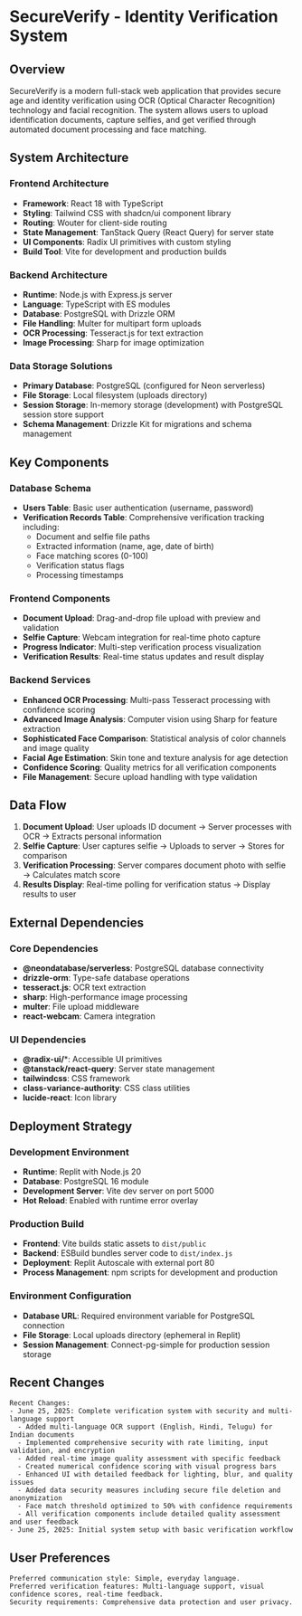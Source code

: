 # SecureVerify - Identity Verification System

## Overview

SecureVerify is a modern full-stack web application that provides secure age and identity verification using OCR (Optical Character Recognition) technology and facial recognition. The system allows users to upload identification documents, capture selfies, and get verified through automated document processing and face matching.

## System Architecture

### Frontend Architecture
- **Framework**: React 18 with TypeScript
- **Styling**: Tailwind CSS with shadcn/ui component library
- **Routing**: Wouter for client-side routing
- **State Management**: TanStack Query (React Query) for server state
- **UI Components**: Radix UI primitives with custom styling
- **Build Tool**: Vite for development and production builds

### Backend Architecture
- **Runtime**: Node.js with Express.js server
- **Language**: TypeScript with ES modules
- **Database**: PostgreSQL with Drizzle ORM
- **File Handling**: Multer for multipart form uploads
- **OCR Processing**: Tesseract.js for text extraction
- **Image Processing**: Sharp for image optimization

### Data Storage Solutions
- **Primary Database**: PostgreSQL (configured for Neon serverless)
- **File Storage**: Local filesystem (uploads directory)
- **Session Storage**: In-memory storage (development) with PostgreSQL session store support
- **Schema Management**: Drizzle Kit for migrations and schema management

## Key Components

### Database Schema
- **Users Table**: Basic user authentication (username, password)
- **Verification Records Table**: Comprehensive verification tracking including:
  - Document and selfie file paths
  - Extracted information (name, age, date of birth)
  - Face matching scores (0-100)
  - Verification status flags
  - Processing timestamps

### Frontend Components
- **Document Upload**: Drag-and-drop file upload with preview and validation
- **Selfie Capture**: Webcam integration for real-time photo capture
- **Progress Indicator**: Multi-step verification process visualization
- **Verification Results**: Real-time status updates and result display

### Backend Services
- **Enhanced OCR Processing**: Multi-pass Tesseract processing with confidence scoring
- **Advanced Image Analysis**: Computer vision using Sharp for feature extraction
- **Sophisticated Face Comparison**: Statistical analysis of color channels and image quality
- **Facial Age Estimation**: Skin tone and texture analysis for age detection
- **Confidence Scoring**: Quality metrics for all verification components
- **File Management**: Secure upload handling with type validation

## Data Flow

1. **Document Upload**: User uploads ID document → Server processes with OCR → Extracts personal information
2. **Selfie Capture**: User captures selfie → Uploads to server → Stores for comparison
3. **Verification Processing**: Server compares document photo with selfie → Calculates match score
4. **Results Display**: Real-time polling for verification status → Display results to user

## External Dependencies

### Core Dependencies
- **@neondatabase/serverless**: PostgreSQL database connectivity
- **drizzle-orm**: Type-safe database operations
- **tesseract.js**: OCR text extraction
- **sharp**: High-performance image processing
- **multer**: File upload middleware
- **react-webcam**: Camera integration

### UI Dependencies
- **@radix-ui/***: Accessible UI primitives
- **@tanstack/react-query**: Server state management
- **tailwindcss**: CSS framework
- **class-variance-authority**: CSS class utilities
- **lucide-react**: Icon library

## Deployment Strategy

### Development Environment
- **Runtime**: Replit with Node.js 20
- **Database**: PostgreSQL 16 module
- **Development Server**: Vite dev server on port 5000
- **Hot Reload**: Enabled with runtime error overlay

### Production Build
- **Frontend**: Vite builds static assets to `dist/public`
- **Backend**: ESBuild bundles server code to `dist/index.js`
- **Deployment**: Replit Autoscale with external port 80
- **Process Management**: npm scripts for development and production

### Environment Configuration
- **Database URL**: Required environment variable for PostgreSQL connection
- **File Storage**: Local uploads directory (ephemeral in Replit)
- **Session Management**: Connect-pg-simple for production session storage

## Recent Changes

```
Recent Changes:
- June 25, 2025: Complete verification system with security and multi-language support
  - Added multi-language OCR support (English, Hindi, Telugu) for Indian documents
  - Implemented comprehensive security with rate limiting, input validation, and encryption
  - Added real-time image quality assessment with specific feedback
  - Created numerical confidence scoring with visual progress bars
  - Enhanced UI with detailed feedback for lighting, blur, and quality issues
  - Added data security measures including secure file deletion and anonymization
  - Face match threshold optimized to 50% with confidence requirements
  - All verification components include detailed quality assessment and user feedback
- June 25, 2025: Initial system setup with basic verification workflow
```

## User Preferences

```
Preferred communication style: Simple, everyday language.
Preferred verification features: Multi-language support, visual confidence scores, real-time feedback.
Security requirements: Comprehensive data protection and user privacy.
```